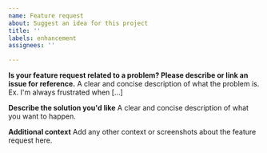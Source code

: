 ```yaml
---
name: Feature request
about: Suggest an idea for this project
title: ''
labels: enhancement
assignees: ''

---
```


**Is your feature request related to a problem? Please describe or link an issue for reference.**
A clear and concise description of what the problem is. Ex. I'm always frustrated when [...]

**Describe the solution you'd like**
A clear and concise description of what you want to happen.

**Additional context**
Add any other context or screenshots about the feature request here.
